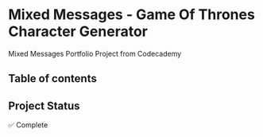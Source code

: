 # Mixed Messages - Game Of Thrones Character Generator
Mixed Messages Portfolio Project from Codecademy

## Table of contents

## Project Status
✅ Complete

##
